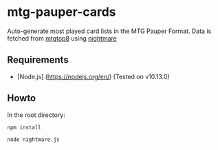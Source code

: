 # mtg-pauper-cards

Auto-generate most played card lists in the MTG Pauper Format.
Data is fetched from [mtgtop8](https://www.mtgtop8.com) using [nightmare](https://github.com/segmentio/nightmare)

## Requirements

* [Node.js] (https://nodejs.org/en/) (Tested on v10.13.0)

## Howto

In the root directory:

```
npm install
```
```
node nightmare.js
```
